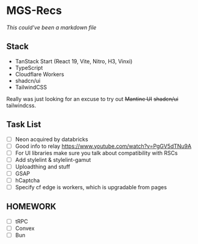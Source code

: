 # MGS-Recs

_This could've been a markdown file_

## Stack

- TanStack Start (React 19, Vite, Nitro, H3, Vinxi)
- TypeScript
- Cloudflare Workers
- shadcn/ui
- TailwindCSS

Really was just looking for an excuse to try out ~~Mantine UI~~ ~~shadcn/ui~~ tailwindcss.

## Task List

- [ ] Neon acquired by databricks
- [ ] Good info to relay https://www.youtube.com/watch?v=PgGV5dTNu9A
- [ ] For UI libraries make sure you talk about compatibility with RSCs
- [ ] Add stylelint & stylelint-gamut
- [ ] Uploadthing and stuff
- [ ] GSAP
- [ ] hCaptcha
- [ ] Specify cf edge is workers, which is upgradable from pages

## HOMEWORK

- [ ] tRPC
- [ ] Convex
- [ ] Bun
